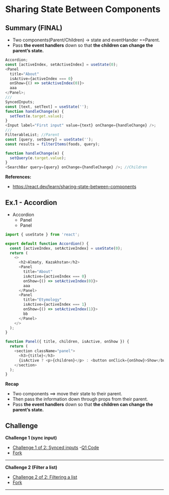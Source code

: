 # Sharing State Between Components

## Summary (FINAL)

- Two components(Parent/Children) -> state and eventHander ==Parent.
- Pass **the event handlers** down so that **the children can change the parent’s state.**

```js
Accordion;
const [activeIndex, setActiveIndex] = useState(0);
<Panel
  title="About"
  isActive={activeIndex === 0}
  onShow={() => setActiveIndex(0)}>
  aaa
</Panel>;
///
SyncedInputs;
const [text, setText] = useState('');
function handleChange(e) {
  setText(e.target.value);
}
<Input label="First input" value={text} onChange={handleChange} />;
///
FilterableList; //Parent
const [query, setQuery] = useState('');
const results = filterItems(foods, query);

function handleChange(e) {
  setQuery(e.target.value);
}
<SearchBar query={query} onChange={handleChange} />; //Children
```

**References:**

- https://react.dev/learn/sharing-state-between-components

## Ex.1 - Accordion

- Accordion
  - Panel
  - Panel

```js
import { useState } from 'react';

export default function Accordion() {
  const [activeIndex, setActiveIndex] = useState(0);
  return (
    <>
      <h2>Almaty, Kazakhstan</h2>
      <Panel
        title="About"
        isActive={activeIndex === 0}
        onShow={() => setActiveIndex(0)}>
        aaa
      </Panel>
      <Panel
        title="Etymology"
        isActive={activeIndex === 1}
        onShow={() => setActiveIndex(1)}>
        bb
      </Panel>
    </>
  );
}

function Panel({ title, children, isActive, onShow }) {
  return (
    <section className="panel">
      <h3>{title}</h3>
      {isActive ? <p>{children}</p> : <button onClick={onShow}>Show</button>}
    </section>
  );
}
```

**Recap**

- Two components ==> move their state to their parent.
- Then pass the information down through props from their parent.
- Pass **the event handlers** down so that **the children can change the parent’s state.**

## Challenge

**Challenge 1 (sync input)**

- [Challenge 1 of 2: Synced inputs](https://react.dev/learn/sharing-state-between-components#synced-inputs) -[Q1 Code](./SharingStateBtwComp/Quiz1/App.js)
- [Fork](https://codesandbox.io/p/sandbox/g5pgdd?file=%2Fsrc%2FApp.js)

<hr />

**Challenge 2 (Filter a list)**

- [Challenge 2 of 2: Filtering a list ](https://react.dev/learn/sharing-state-between-components#filtering-a-list)
- [Fork](https://codesandbox.io/p/sandbox/qmyrll?file=%2Fsrc%2FApp.js)

<hr />
